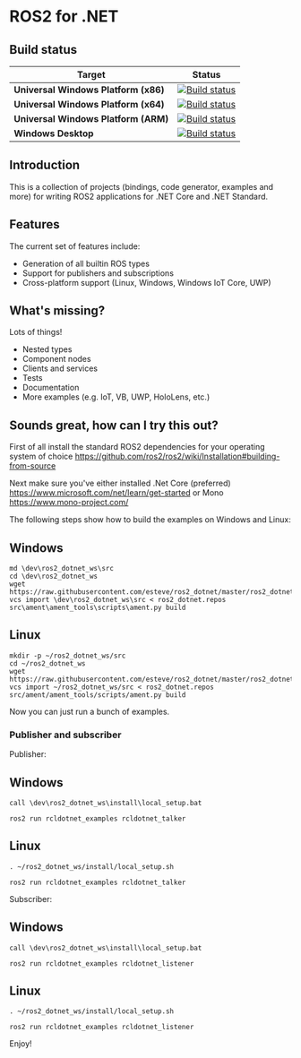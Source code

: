 ROS2 for .NET
=============

Build status
------------

| Target | Status |
|----------|--------|
| **Universal Windows Platform (x86)** | [![Build status](http://vsts-matrix-badges.herokuapp.com/repos/ros2-dotnet/ros2-dotnet/2/branches/master/1)](https://dev.azure.com/ros2-dotnet/ros2-dotnet/_build?definitionId=2) |
| **Universal Windows Platform (x64)** | [![Build status](http://vsts-matrix-badges.herokuapp.com/repos/ros2-dotnet/ros2-dotnet/2/branches/master/2)](https://dev.azure.com/ros2-dotnet/ros2-dotnet/_build?definitionId=2) |
| **Universal Windows Platform (ARM)** | [![Build status](http://vsts-matrix-badges.herokuapp.com/repos/ros2-dotnet/ros2-dotnet/2/branches/master/3)](https://dev.azure.com/ros2-dotnet/ros2-dotnet/_build?definitionId=2) |
| **Windows Desktop**                  | [![Build status](http://vsts-matrix-badges.herokuapp.com/repos/ros2-dotnet/ros2-dotnet/2/branches/master/4)](https://dev.azure.com/ros2-dotnet/ros2-dotnet/_build?definitionId=2) |

Introduction
------------

This is a collection of projects (bindings, code generator, examples and more) for writing ROS2
applications for .NET Core and .NET Standard.

Features
--------

The current set of features include:
- Generation of all builtin ROS types
- Support for publishers and subscriptions
- Cross-platform support (Linux, Windows, Windows IoT Core, UWP)

What's missing?
---------------

Lots of things!
- Nested types
- Component nodes
- Clients and services
- Tests
- Documentation
- More examples (e.g. IoT, VB, UWP, HoloLens, etc.)

Sounds great, how can I try this out?
-------------------------------------

First of all install the standard ROS2 dependencies for your operating system of choice https://github.com/ros2/ros2/wiki/Installation#building-from-source

Next make sure you've either installed .Net Core (preferred) https://www.microsoft.com/net/learn/get-started or Mono https://www.mono-project.com/

The following steps show how to build the examples on Windows and Linux:

Windows
-------

```
md \dev\ros2_dotnet_ws\src
cd \dev\ros2_dotnet_ws
wget https://raw.githubusercontent.com/esteve/ros2_dotnet/master/ros2_dotnet.repos
vcs import \dev\ros2_dotnet_ws\src < ros2_dotnet.repos
src\ament\ament_tools\scripts\ament.py build
```

Linux
-----

```
mkdir -p ~/ros2_dotnet_ws/src
cd ~/ros2_dotnet_ws
wget https://raw.githubusercontent.com/esteve/ros2_dotnet/master/ros2_dotnet.repos
vcs import ~/ros2_dotnet_ws/src < ros2_dotnet.repos
src/ament/ament_tools/scripts/ament.py build
```

Now you can just run a bunch of examples.

### Publisher and subscriber

Publisher:

Windows
-------

```
call \dev\ros2_dotnet_ws\install\local_setup.bat

ros2 run rcldotnet_examples rcldotnet_talker
```

Linux
-----

```
. ~/ros2_dotnet_ws/install/local_setup.sh

ros2 run rcldotnet_examples rcldotnet_talker
```

Subscriber:

Windows
-------

```
call \dev\ros2_dotnet_ws\install\local_setup.bat

ros2 run rcldotnet_examples rcldotnet_listener
```

Linux
-----

```
. ~/ros2_dotnet_ws/install/local_setup.sh

ros2 run rcldotnet_examples rcldotnet_listener
```

Enjoy!
